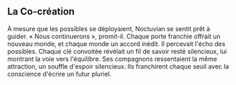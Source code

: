 ## La Co-création

À mesure que les possibles se déployaient, Noctuvian se sentit prêt à guider. « Nous continuerons », promit-il. Chaque porte franchie offrait un nouveau monde, et chaque monde un accord inédit. Il percevait l'écho des possibles. Chaque clé convoitée révélait un fil de savoir resté silencieux, lui montrant la voie vers l'équilibre. Ses compagnons ressentaient la même attraction, un souffle d'espoir silencieux. Ils franchirent chaque seuil avec la conscience d'écrire un futur pluriel.